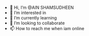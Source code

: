 - 👋 Hi, I’m @AIN SHAMSUDHEEN
- 👀 I’m interested in 
- 🌱 I’m currently learning 
- 💞️ I’m looking to collaborate 
- 📫 How to reach me when iam online

<!---
Firefly8057/Firefly8057 is a ✨ special ✨ repository because its `README.md` (this file) appears on your GitHub profile.
You can click the Preview link to take a look at your changes.
--->
